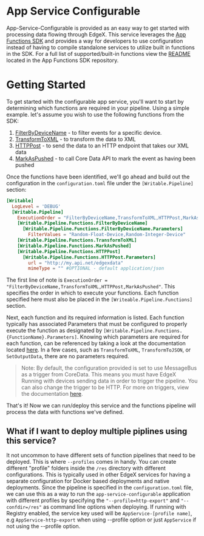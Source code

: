 # App Service Configurable

App-Service-Configurable is provided as an easy way to get started with processing data flowing through EdgeX. This service leverages the [App Functions SDK](https://github.com/edgexfoundry/app-functions-sdk-go) and provides a way for developers to use configuration instead of having to compile standalone services to utilize built in functions in the SDK. For a full list of supported/built-in functions view the [README](https://github.com/edgexfoundry/app-functions-sdk-go) located in the App Functions SDK repository. 

# Getting Started 

To get started with the configurable app service, you'll want to start by determining which functions are required in your pipeline. Using a simple example.
let's assume you wish to use the following functions from the SDK:

1) [FilterByDeviceName](https://github.com/edgexfoundry/app-functions-sdk-go#filtering) - to filter events for a specific device.
2) [TransformToXML](https://github.com/edgexfoundry/app-functions-sdk-go#conversion) - to transform the data to XML
3) [HTTPPost](https://github.com/edgexfoundry/app-functions-sdk-go#export-functions) - to send the data to an HTTP endpoint that takes our XML data
4) [MarkAsPushed](https://github.com/edgexfoundry/app-functions-sdk-go/blob/master/README.md#CoreData-Functions) - to call Core Data API to mark the event as having been pushed

Once the functions have been identified, we'll go ahead and build out the configuration in the `configuration.toml` file under the `[Writable.Pipeline]` section:

```toml
[Writable]
  LogLevel = 'DEBUG'
  [Writable.Pipeline]
    ExecutionOrder = "FilterByDeviceName,TransformToXML,HTTPPost,MarkAsPushed"
    [Writable.Pipeline.Functions.FilterByDeviceName]
      [Writable.Pipeline.Functions.FilterByDeviceName.Parameters]
        FilterValues = "Random-Float-Device,Random-Integer-Device"
    [Writable.Pipeline.Functions.TransformToXML]
    [Writable.Pipeline.Functions.MarkAsPushed]
    [Writable.Pipeline.Functions.HTTPPost]
      [Writable.Pipeline.Functions.HTTPPost.Parameters]
        url = "http://my.api.net/edgexdata"
        mimeType = "" #OPTIONAL - default application/json
```

The first line of note is `ExecutionOrder = "FilterByDeviceName,TransformToXML,HTTPPost,MarkAsPushed"`. This specifies the order in which to execute your functions. Each function specified here must also be placed in the `[Writeable.Pipeline.Functions]` section. 

Next, each function and its required information is listed. Each function typically has associated Parameters that must be configured to properly execute the function as designated by `[Writable.Pipeline.Functions.{FunctionName}.Parameters]`. Knowing which parameters are required for each function, can be referenced by taking a look at the documentation located [here](https://github.com/edgexfoundry/app-functions-sdk-go#built-in-transformsfunctions).
In a few cases, such as `TransformToXML`, `TransformToJSON`, or `SetOutputData`, there are no parameters required.


> Note: By default, the configuration provided is set to use MessageBus as a trigger from CoreData. This means you must have EdgeX Running with devices sending data in order to trigger the pipeline. You can also change the trigger to be HTTP. For more on triggers, view the documentation [here](https://github.com/edgexfoundry/app-functions-sdk-go#triggers).

That's it! Now we can run/deploy this service and the functions pipeline will process the data with functions we've defined.

## What if I want to deploy multiple piplines using this service?

It not uncommon to have different sets of function pipelines that need to be deployed. This is where `--profiles` comes in handy. You can create different "profile" folders inside the `/res` directory with different configurations. This is typically used in other EdgeX services for having a separate configuration for Docker based deployments and native deployments. Since the pipeline is specified in the `configuration.toml` file, we can use this as a way to run the `app-service-configurable` application with different profiles by specifying the `"--profile=http-export"` and `"--confdir=/res"` as command line options when deploying. If running with Registry enabled, the service key used will be `AppService-[profile name]`, e.g `AppService-http-export` when using --profile option or just `AppService` if not using the --profile option.

